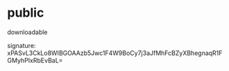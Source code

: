 # public
downloadable

signature: xPASvL3CkLo8WIBGOAAzb5Jwc1F4W9BoCy7j3aJfMhFcBZyXBhegnaqR1FGMyhPIxRbEvBaL=
